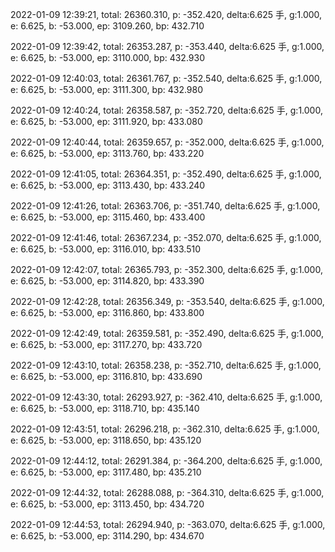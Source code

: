 2022-01-09 12:39:21, total: 26360.310, p: -352.420, delta:6.625 手, g:1.000, e: 6.625, b: -53.000, ep: 3109.260, bp: 432.710

2022-01-09 12:39:42, total: 26353.287, p: -353.440, delta:6.625 手, g:1.000, e: 6.625, b: -53.000, ep: 3110.000, bp: 432.930

2022-01-09 12:40:03, total: 26361.767, p: -352.540, delta:6.625 手, g:1.000, e: 6.625, b: -53.000, ep: 3111.300, bp: 432.980

2022-01-09 12:40:24, total: 26358.587, p: -352.720, delta:6.625 手, g:1.000, e: 6.625, b: -53.000, ep: 3111.920, bp: 433.080

2022-01-09 12:40:44, total: 26359.657, p: -352.000, delta:6.625 手, g:1.000, e: 6.625, b: -53.000, ep: 3113.760, bp: 433.220

2022-01-09 12:41:05, total: 26364.351, p: -352.490, delta:6.625 手, g:1.000, e: 6.625, b: -53.000, ep: 3113.430, bp: 433.240

2022-01-09 12:41:26, total: 26363.706, p: -351.740, delta:6.625 手, g:1.000, e: 6.625, b: -53.000, ep: 3115.460, bp: 433.400

2022-01-09 12:41:46, total: 26367.234, p: -352.070, delta:6.625 手, g:1.000, e: 6.625, b: -53.000, ep: 3116.010, bp: 433.510

2022-01-09 12:42:07, total: 26365.793, p: -352.300, delta:6.625 手, g:1.000, e: 6.625, b: -53.000, ep: 3114.820, bp: 433.390

2022-01-09 12:42:28, total: 26356.349, p: -353.540, delta:6.625 手, g:1.000, e: 6.625, b: -53.000, ep: 3116.860, bp: 433.800

2022-01-09 12:42:49, total: 26359.581, p: -352.490, delta:6.625 手, g:1.000, e: 6.625, b: -53.000, ep: 3117.270, bp: 433.720

2022-01-09 12:43:10, total: 26358.238, p: -352.710, delta:6.625 手, g:1.000, e: 6.625, b: -53.000, ep: 3116.810, bp: 433.690

2022-01-09 12:43:30, total: 26293.927, p: -362.410, delta:6.625 手, g:1.000, e: 6.625, b: -53.000, ep: 3118.710, bp: 435.140

2022-01-09 12:43:51, total: 26296.218, p: -362.310, delta:6.625 手, g:1.000, e: 6.625, b: -53.000, ep: 3118.650, bp: 435.120

2022-01-09 12:44:12, total: 26291.384, p: -364.200, delta:6.625 手, g:1.000, e: 6.625, b: -53.000, ep: 3117.480, bp: 435.210

2022-01-09 12:44:32, total: 26288.088, p: -364.310, delta:6.625 手, g:1.000, e: 6.625, b: -53.000, ep: 3113.450, bp: 434.720

2022-01-09 12:44:53, total: 26294.940, p: -363.070, delta:6.625 手, g:1.000, e: 6.625, b: -53.000, ep: 3114.290, bp: 434.670